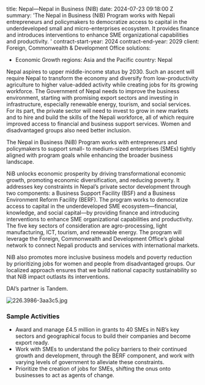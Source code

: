 
title: Nepal—Nepal in Business (NIB)
date: 2024-07-23 09:18:00 Z
summary: 'The Nepal in Business (NIB) Program works with Nepali entrepreneurs and
  policymakers to democratize access to capital in the underdeveloped small and micro-enterprises
  ecosystem. It provides finance and introduces interventions to enhance SME organizational
  capabilities and productivity.  '
contract-start-year: 2024
contract-end-year: 2029
client: Foreign, Commonwealth & Development Office
solutions:
- Economic Growth
regions: Asia and the Pacific
country: Nepal


Nepal aspires to upper middle-income status by 2030. Such an ascent will require Nepal to transform the economy and diversify from low-productivity agriculture to higher value-added activity while creating jobs for its growing workforce. The Government of Nepal needs to improve the business environment, starting with promising export sectors and investing in infrastructure, especially renewable energy, tourism, and social services. For its part, the private sector will need to invest to grow in new markets and to hire and build the skills of the Nepali workforce, all of which require improved access to financial and business support services. Women and disadvantaged groups also need better inclusion.

The Nepal in Business (NiB) Program works with entrepreneurs and policymakers to support small- to medium-sized enterprises (SMEs) tightly aligned with program goals while enhancing the broader business landscape.

NiB unlocks economic prosperity by driving transformational economic growth, promoting economic diversification, and reducing poverty. It addresses key constraints in Nepal’s private sector development through two components: a Business Support Facility (BSF) and a Business Environment Reform Facility (BERF). The program works to democratize access to capital in the underdeveloped SME ecosystem—financial, knowledge, and social capital—by providing finance and introducing interventions to enhance SME organizational capabilities and productivity. The five key sectors of consideration are agro-processing, light manufacturing, ICT, tourism, and renewable energy. The program will leverage the Foreign, Commonwealth and Development Office’s global network to connect Nepali products and services with international markets.

NiB also promotes more inclusive business models and poverty reduction by prioritizing jobs for women and people from disadvantaged groups. Our localized approach ensures that we build national capacity sustainability so that NiB impact outlasts its interventions.

DAI’s partner is Tandem.

![226.3986-3aa3c5.jpg](/uploads/226.3986-3aa3c5.jpg)

### Sample Activities

* Award and manage £4.5 million in grants to 40 SMEs in NiB’s key sectors and geographical focus to build their companies and become export ready.
* Work with SMEs to understand the policy barriers to their continued growth and development, through the BERF component, and work with varying levels of government to alleviate these constraints.
* Prioritize the creation of jobs for SMEs, shifting the onus onto businesses to act as agents of change.

